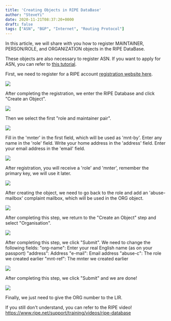 ```yaml
---
title: 'Creating Objects in RIPE DataBase'
author: "SteveYi"
date: 2020-11-21T08:37:20+0000
draft: false
tags: ["ASN", "BGP", "Internet", "Routing Protocol"]
---
```


In this article, we will share with you how to register MAINTAINER, PERSON/ROLE, and ORGANIZATION objects in the RIPE DataBase.

These objects are also necessary to register ASN. If you want to apply for ASN, you can refer to [this tutorial](https://blog.steveyi.net/get-asn-from-ripe/).

First, we need to register for a RIPE account [registration website here](https://access.ripe.net/registration).

![](https://static-a1.steveyi.net/media/blog/2020112108155764.png)

After completing the registration, we enter the RIPE Database and click "Create an Object".

![](https://static-a1.steveyi.net/media/blog/2020112108175021.png)

Then we select the first "role and maintainer pair".

![](https://static-a1.steveyi.net/media/blog/2020112108190258.png)

Fill in the 'mnter' in the first field, which will be used as 'mnt-by'.
Enter any name in the 'role' field.
Write your home address in the 'address' field.
Enter your email address in the 'email' field.

![](https://static-a1.steveyi.net/media/blog/2020112108210139.png)

After registration, you will receive a 'role' and 'mnter', remember the primary key, we will use it later.

![](https://static-a1.steveyi.net/media/blog/2020112108240373.png)

After creating the object, we need to go back to the role and add an 'abuse-mailbox' complaint mailbox, which will be used in the ORG object.

![](https://static-a1.steveyi.net/media/blog/2020112108270350.png)

After completing this step, we return to the "Create an Object" step and select "Organisation".

![](https://static-a1.steveyi.net/media/blog/2020112108273384.png)

After completing this step, we click "Submit". We need to change the following fields:
"org-name": Enter your real English name (as on your passport)
"address": Address
"e-mail": Email address
"abuse-c": The role we created earlier
"mnt-ref": The mnter we created earlier

![](https://static-a1.steveyi.net/media/blog/2020112108330053.png)

After completing this step, we click "Submit" and we are done!

![](https://static-a1.steveyi.net/media/blog/2020112108331094.png)

Finally, we just need to give the ORG number to the LIR.

If you still don't understand, you can refer to the RIPE video! https://www.ripe.net/support/training/videos/ripe-database

